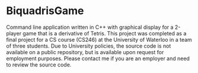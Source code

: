 # BiquadrisGame
Command line application written in C++ with graphical display for a 2-player game that is a derivative of Tetris. This project was completed as a final project for a CS course (CS246) at the University of Waterloo in a team of three students. Due to University policies, the source code is not available on a public repository, but is available upon request for employment purposes. Please contact me if you are an employer and need to review the source code.
